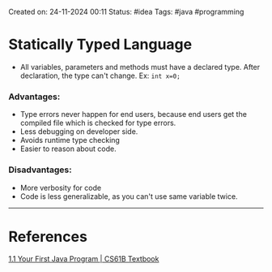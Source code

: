 Created on: 24-11-2024 00:11
Status: #idea
Tags: #java #programming
# Statically Typed Language
- All variables, parameters and methods must have a declared type. After declaration, the type can't change. Ex: `int x=0;`

### Advantages:
- Type errors never happen for end users, because end users get the compiled file which is checked for type errors.
- Less debugging on developer side.
- Avoids runtime type checking
- Easier to reason about code.
### Disadvantages:
- More verbosity for code
- Code is less generalizable, as you can't use same variable twice.



-----------------
# References
[1.1 Your First Java Program | CS61B Textbook](https://cs61b-2.gitbook.io/cs61b-textbook/1.-introduction/1.1-your-first-java-program)
